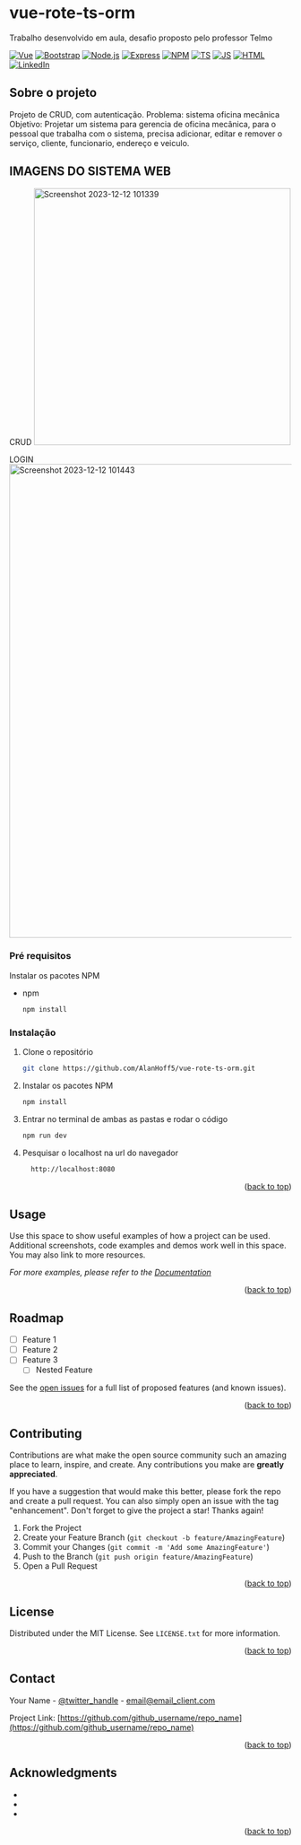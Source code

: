 #                           vue-rote-ts-orm
Trabalho desenvolvido em aula, desafio proposto pelo professor Telmo

[![Vue][Vue.js]][Vue-url]
[![Bootstrap][Bootstrap.com]][Bootstrap-url]
[![Node.js](https://custom-icon-badges.demolab.com/badge/-Node.js-339933?style=for-the-badge&logo=node.js&logoColor=white)](https://nodejs.org/)
[![Express](https://custom-icon-badges.demolab.com/badge/-Express-000000?style=for-the-badge&logo=express&logoColor=white)](https://expressjs.com/)
[![NPM](https://img.shields.io/badge/npm-CB3837?style=for-the-badge&logo=npm&logoColor=white)](https://npm.com/)
[![TS](https://img.shields.io/badge/ts--node-3178C6?style=for-the-badge&logo=ts-node&logoColor=white)](https://typescript.com/)
[![JS](https://img.shields.io/badge/JavaScript-323330?style=for-the-badge&logo=javascript&logoColor=F7DF1E)](https://javascript.com/)
[![HTML](https://img.shields.io/badge/HTML5-E34F26?style=for-the-badge&logo=html5&logoColor=white)](https://html.com/)
[![LinkedIn](https://img.shields.io/badge/LinkedIn-0077B5?style=for-the-badge&logo=linkedin&logoColor=white)](www.linkedin.com/in/alan-hoffmann-dos-santos-642033216)

<!-- ABOUT THE PROJECT -->
## Sobre o projeto  
Projeto de CRUD, com autenticação.
Problema: sistema oficina mecânica
Objetivo: Projetar um sistema para gerencia de oficina mecânica, para o pessoal que trabalha com o sistema, precisa adicionar, editar e remover o serviço, cliente, funcionario, endereço e veiculo.


<!-- IMAGENS -->
## IMAGENS DO SISTEMA WEB
CRUD
<img width="458" alt="Screenshot 2023-12-12 101339" src="https://github.com/AlanHoff5/vue-rote-ts-orm/assets/77331153/7d3d9d08-ce59-411f-b415-c1ad8bbb5deb">

LOGIN
<img width="845" alt="Screenshot 2023-12-12 101443" src="https://github.com/AlanHoff5/vue-rote-ts-orm/assets/77331153/bbe17e71-8620-4ded-88bd-273b5d6af665">




### Pré requisitos

Instalar os pacotes NPM
* npm
  ```sh
  npm install 
  ```

### Instalação

1. Clone o repositório
   ```sh
   git clone https://github.com/AlanHoff5/vue-rote-ts-orm.git
   ```
2. Instalar os pacotes NPM 
   ```sh
   npm install
   ```
3. Entrar no terminal de ambas as pastas e rodar o código
   ```sh
   npm run dev
   ```
4. Pesquisar o localhost na url do navegador
   ```bash
     http://localhost:8080
   ```

<p align="right">(<a href="#readme-top">back to top</a>)</p>



<!-- USAGE EXAMPLES -->
## Usage

Use this space to show useful examples of how a project can be used. Additional screenshots, code examples and demos work well in this space. You may also link to more resources.

_For more examples, please refer to the [Documentation](https://example.com)_

<p align="right">(<a href="#readme-top">back to top</a>)</p>



<!-- ROADMAP -->
## Roadmap

- [ ] Feature 1
- [ ] Feature 2
- [ ] Feature 3
    - [ ] Nested Feature

See the [open issues](https://github.com/github_username/repo_name/issues) for a full list of proposed features (and known issues).

<p align="right">(<a href="#readme-top">back to top</a>)</p>



<!-- CONTRIBUTING -->
## Contributing

Contributions are what make the open source community such an amazing place to learn, inspire, and create. Any contributions you make are **greatly appreciated**.

If you have a suggestion that would make this better, please fork the repo and create a pull request. You can also simply open an issue with the tag "enhancement".
Don't forget to give the project a star! Thanks again!

1. Fork the Project
2. Create your Feature Branch (`git checkout -b feature/AmazingFeature`)
3. Commit your Changes (`git commit -m 'Add some AmazingFeature'`)
4. Push to the Branch (`git push origin feature/AmazingFeature`)
5. Open a Pull Request

<p align="right">(<a href="#readme-top">back to top</a>)</p>



<!-- LICENSE -->
## License

Distributed under the MIT License. See `LICENSE.txt` for more information.

<p align="right">(<a href="#readme-top">back to top</a>)</p>



<!-- CONTACT -->
## Contact

Your Name - [@twitter_handle](https://twitter.com/twitter_handle) - email@email_client.com

Project Link: [https://github.com/github_username/repo_name](https://github.com/github_username/repo_name)

<p align="right">(<a href="#readme-top">back to top</a>)</p>



<!-- ACKNOWLEDGMENTS -->
## Acknowledgments

* []()
* []()
* []()

<p align="right">(<a href="#readme-top">back to top</a>)</p>



<!-- MARKDOWN LINKS & IMAGES -->
<!-- https://www.markdownguide.org/basic-syntax/#reference-style-links -->
[contributors-shield]: https://img.shields.io/github/contributors/github_username/repo_name.svg?style=for-the-badge
[contributors-url]: https://github.com/github_username/repo_name/graphs/contributors
[forks-shield]: https://img.shields.io/github/forks/github_username/repo_name.svg?style=for-the-badge
[forks-url]: https://github.com/github_username/repo_name/network/members
[stars-shield]: https://img.shields.io/github/stars/github_username/repo_name.svg?style=for-the-badge
[stars-url]: https://github.com/github_username/repo_name/stargazers
[issues-shield]: https://img.shields.io/github/issues/github_username/repo_name.svg?style=for-the-badge
[issues-url]: https://github.com/github_username/repo_name/issues
[license-shield]: https://img.shields.io/github/license/github_username/repo_name.svg?style=for-the-badge
[license-url]: https://github.com/github_username/repo_name/blob/master/LICENSE.txt
[linkedin-shield]: https://img.shields.io/badge/-LinkedIn-black.svg?style=for-the-badge&logo=linkedin&colorB=555
[linkedin-url]: https://linkedin.com/in/linkedin_username
[product-screenshot]: images/screenshot.png
[Next.js]: https://img.shields.io/badge/next.js-000000?style=for-the-badge&logo=nextdotjs&logoColor=white
[Next-url]: https://nextjs.org/
[React.js]: https://img.shields.io/badge/React-20232A?style=for-the-badge&logo=react&logoColor=61DAFB
[React-url]: https://reactjs.org/
[Vue.js]: https://img.shields.io/badge/Vue.js-35495E?style=for-the-badge&logo=vuedotjs&logoColor=4FC08D
[Vue-url]: https://vuejs.org/
[Angular.io]: https://img.shields.io/badge/Angular-DD0031?style=for-the-badge&logo=angular&logoColor=white
[Angular-url]: https://angular.io/
[Svelte.dev]: https://img.shields.io/badge/Svelte-4A4A55?style=for-the-badge&logo=svelte&logoColor=FF3E00
[Svelte-url]: https://svelte.dev/
[Laravel.com]: https://img.shields.io/badge/Laravel-FF2D20?style=for-the-badge&logo=laravel&logoColor=white
[Laravel-url]: https://laravel.com
[Bootstrap.com]: https://img.shields.io/badge/Bootstrap-563D7C?style=for-the-badge&logo=bootstrap&logoColor=white
[Bootstrap-url]: https://getbootstrap.com
[JQuery.com]: https://img.shields.io/badge/jQuery-0769AD?style=for-the-badge&logo=jquery&logoColor=white
[JQuery-url]: https://jquery.com 
